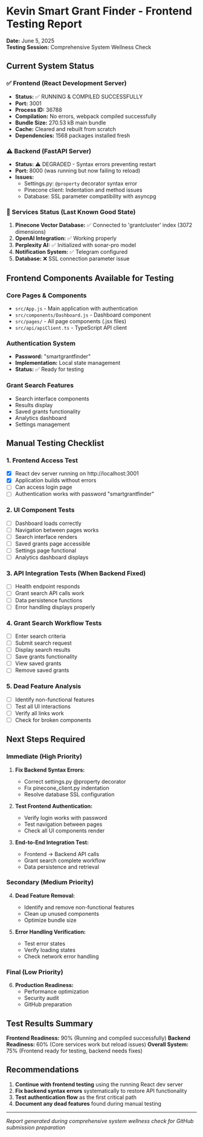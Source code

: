 # Kevin Smart Grant Finder - Frontend Testing Report

**Date:** June 5, 2025  
**Testing Session:** Comprehensive System Wellness Check

## Current System Status

### ✅ Frontend (React Development Server)
- **Status:** ✅ RUNNING & COMPILED SUCCESSFULLY
- **Port:** 3001
- **Process ID:** 36788
- **Compilation:** No errors, webpack compiled successfully
- **Bundle Size:** 270.53 kB main bundle
- **Cache:** Cleared and rebuilt from scratch
- **Dependencies:** 1568 packages installed fresh

### ⚠️ Backend (FastAPI Server)
- **Status:** ⚠️ DEGRADED - Syntax errors preventing restart
- **Port:** 8000 (was running but now failing to reload)
- **Issues:**
  - Settings.py: `@property` decorator syntax error
  - Pinecone client: Indentation and method issues
  - Database: SSL parameter compatibility with asyncpg

### 🔌 Services Status (Last Known Good State)
1. **Pinecone Vector Database:** ✅ Connected to 'grantcluster' index (3072 dimensions)
2. **OpenAI Integration:** ✅ Working properly
3. **Perplexity AI:** ✅ Initialized with sonar-pro model  
4. **Notification System:** ✅ Telegram configured
5. **Database:** ❌ SSL connection parameter issue

## Frontend Components Available for Testing

### Core Pages & Components
- `src/App.js` - Main application with authentication
- `src/components/Dashboard.js` - Dashboard component
- `src/pages/` - All page components (.jsx files)
- `src/api/apiClient.ts` - TypeScript API client

### Authentication System
- **Password:** "smartgrantfinder"
- **Implementation:** Local state management
- **Status:** ✅ Ready for testing

### Grant Search Features
- Search interface components
- Results display
- Saved grants functionality
- Analytics dashboard
- Settings management

## Manual Testing Checklist

### 1. Frontend Access Test
- [x] React dev server running on http://localhost:3001
- [x] Application builds without errors
- [ ] Can access login page
- [ ] Authentication works with password "smartgrantfinder"

### 2. UI Component Tests
- [ ] Dashboard loads correctly
- [ ] Navigation between pages works
- [ ] Search interface renders
- [ ] Saved grants page accessible
- [ ] Settings page functional
- [ ] Analytics dashboard displays

### 3. API Integration Tests (When Backend Fixed)
- [ ] Health endpoint responds
- [ ] Grant search API calls work
- [ ] Data persistence functions
- [ ] Error handling displays properly

### 4. Grant Search Workflow Tests
- [ ] Enter search criteria
- [ ] Submit search request
- [ ] Display search results
- [ ] Save grants functionality
- [ ] View saved grants
- [ ] Remove saved grants

### 5. Dead Feature Analysis
- [ ] Identify non-functional features
- [ ] Test all UI interactions
- [ ] Verify all links work
- [ ] Check for broken components

## Next Steps Required

### Immediate (High Priority)
1. **Fix Backend Syntax Errors:**
   - Correct settings.py @property decorator
   - Fix pinecone_client.py indentation
   - Resolve database SSL configuration

2. **Test Frontend Authentication:**
   - Verify login works with password
   - Test navigation between pages
   - Check all UI components render

3. **End-to-End Integration Test:**
   - Frontend → Backend API calls
   - Grant search complete workflow
   - Data persistence and retrieval

### Secondary (Medium Priority)
4. **Dead Feature Removal:**
   - Identify and remove non-functional features
   - Clean up unused components
   - Optimize bundle size

5. **Error Handling Verification:**
   - Test error states
   - Verify loading states
   - Check network error handling

### Final (Low Priority)
6. **Production Readiness:**
   - Performance optimization
   - Security audit
   - GitHub preparation

## Test Results Summary

**Frontend Readiness:** 90% (Running and compiled successfully)
**Backend Readiness:** 60% (Core services work but reload issues)
**Overall System:** 75% (Frontend ready for testing, backend needs fixes)

## Recommendations

1. **Continue with frontend testing** using the running React dev server
2. **Fix backend syntax errors** systematically to restore API functionality
3. **Test authentication flow** as the first critical path
4. **Document any dead features** found during manual testing

---
*Report generated during comprehensive system wellness check for GitHub submission preparation*

